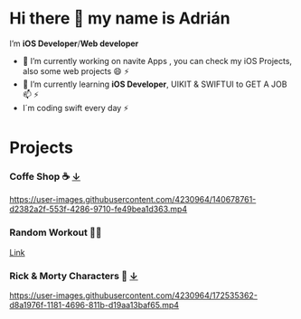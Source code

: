 # Hi there 👋 my name is Adrián

I’m **iOS Developer**/**Web developer**

- 🔭 I’m currently working on navite Apps , you can check my iOS Projects, also some web projects 😄 ⚡
- 🌱 I’m currently learning **iOS Developer**, UIKIT & SWIFTUI to GET A JOB 📫 ⚡
- I´m coding swift every day ⚡

# Projects
### Coffe Shop ☕️ [↓](https://github.com/duilan/CoffeShop-iOS)

https://user-images.githubusercontent.com/4230964/140678761-d2382a2f-553f-4286-9710-fe49bea1d363.mp4

### Random Workout 🏋️‍♂️ 
[Link](https://github.com/duilan/Random-Workout-iOS)
### Rick & Morty Characters 🤖 [↓](https://github.com/duilan/RickAndMorty-iOS)
https://user-images.githubusercontent.com/4230964/172535362-d8a1976f-1181-4696-811b-d19aa13baf65.mp4


<!--
**duilan/duilan** is a ✨ _special_ ✨ repository because its `README.md` (this file) appears on your GitHub profile.

Here are some ideas to get you started:

- 🔭 I’m currently working on ...
- 🌱 I’m currently learning ...
- 👯 I’m looking to collaborate on ...
- 🤔 I’m looking for help with ...
- 💬 Ask me about ...
- 📫 How to reach me: ...
- 😄 Pronouns: ...
- ⚡ Fun fact: ...
-->


